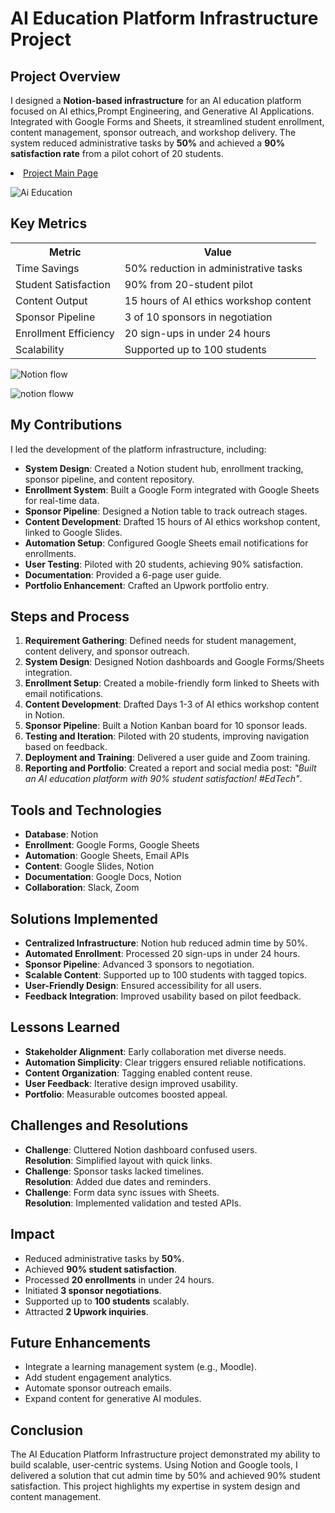 <div>
  <h1>AI Education Platform Infrastructure Project</h1>
  <h2>Project Overview</h2>
  <p>I designed a <strong>Notion-based infrastructure</strong> for an AI education platform focused on AI ethics,Prompt Engineering, and Generative AI Applications. Integrated with Google Forms and Sheets, it streamlined student enrollment, content management, sponsor outreach, and workshop delivery. The system reduced administrative tasks by <strong>50%</strong> and achieved a <strong>90% satisfaction rate</strong> from a pilot cohort of 20 students.</p>

<li><a href="https://chip-corleggy-638.notion.site/AI-Education-Platform-Hub-208a24a057d480d3ba40c9129ef458bb">Project Main Page</a></li>

![Ai Education](https://github.com/user-attachments/assets/0fd041cd-fe5f-4366-b0a5-05bb5b596619)

  <h2>Key Metrics</h2>
  <table>
    <tr>
      <th>Metric</th>
      <th>Value</th>
    </tr>
    <tr>
      <td>Time Savings</td>
      <td>50% reduction in administrative tasks</td>
    </tr>
    <tr>
      <td>Student Satisfaction</td>
      <td>90% from 20-student pilot</td>
    </tr>
    <tr>
      <td>Content Output</td>
      <td>15 hours of AI ethics workshop content</td>
    </tr>
    <tr>
      <td>Sponsor Pipeline</td>
      <td>3 of 10 sponsors in negotiation</td>
    </tr>
    <tr>
      <td>Enrollment Efficiency</td>
      <td>20 sign-ups in under 24 hours</td>
    </tr>
    <tr>
      <td>Scalability</td>
      <td>Supported up to 100 students</td>
    </tr>
    
</table>

![Notion flow](https://github.com/user-attachments/assets/44652aec-36e0-45be-99e4-c862bcf66701)

  ![notion floww](https://github.com/user-attachments/assets/0a26e24a-6a14-4d18-8608-0c353bce16bc)

 
  <h2>My Contributions</h2>
  <p>I led the development of the platform infrastructure, including:</p>
  <ul>
    <li><strong>System Design</strong>: Created a Notion student hub, enrollment tracking, sponsor pipeline, and content repository.</li>
    <li><strong>Enrollment System</strong>: Built a Google Form integrated with Google Sheets for real-time data.</li>
    <li><strong>Sponsor Pipeline</strong>: Designed a Notion table to track outreach stages.</li>
    <li><strong>Content Development</strong>: Drafted 15 hours of AI ethics workshop content, linked to Google Slides.</li>
    <li><strong>Automation Setup</strong>: Configured Google Sheets email notifications for enrollments.</li>
    <li><strong>User Testing</strong>: Piloted with 20 students, achieving 90% satisfaction.</li>
    <li><strong>Documentation</strong>: Provided a 6-page user guide.</li>
    <li><strong>Portfolio Enhancement</strong>: Crafted an Upwork portfolio entry.</li>
  </ul>

  <h2>Steps and Process</h2>
  <ol>
    <li><strong>Requirement Gathering</strong>: Defined needs for student management, content delivery, and sponsor outreach.</li>
    <li><strong>System Design</strong>: Designed Notion dashboards and Google Forms/Sheets integration.</li>
    <li><strong>Enrollment Setup</strong>: Created a mobile-friendly form linked to Sheets with email notifications.</li>
    <li><strong>Content Development</strong>: Drafted Days 1-3 of AI ethics workshop content in Notion.</li>
    <li><strong>Sponsor Pipeline</strong>: Built a Notion Kanban board for 10 sponsor leads.</li>
    <li><strong>Testing and Iteration</strong>: Piloted with 20 students, improving navigation based on feedback.</li>
    <li><strong>Deployment and Training</strong>: Delivered a user guide and Zoom training.</li>
    <li><strong>Reporting and Portfolio</strong>: Created a report and social media post: <em>"Built an AI education platform with 90% student satisfaction! #EdTech"</em>.</li>
  </ol>

  <h2>Tools and Technologies</h2>
  <ul>
    <li><strong>Database</strong>: Notion</li>
    <li><strong>Enrollment</strong>: Google Forms, Google Sheets</li>
    <li><strong>Automation</strong>: Google Sheets, Email APIs</li>
    <li><strong>Content</strong>: Google Slides, Notion</li>
    <li><strong>Documentation</strong>: Google Docs, Notion</li>
    <li><strong>Collaboration</strong>: Slack, Zoom</li>
  </ul>

  <h2>Solutions Implemented</h2>
  <ul>
    <li><strong>Centralized Infrastructure</strong>: Notion hub reduced admin time by 50%.</li>
    <li><strong>Automated Enrollment</strong>: Processed 20 sign-ups in under 24 hours.</li>
    <li><strong>Sponsor Pipeline</strong>: Advanced 3 sponsors to negotiation.</li>
    <li><strong>Scalable Content</strong>: Supported up to 100 students with tagged topics.</li>
    <li><strong>User-Friendly Design</strong>: Ensured accessibility for all users.</li>
    <li><strong>Feedback Integration</strong>: Improved usability based on pilot feedback.</li>
  </ul>

  <h2>Lessons Learned</h2>
  <ul>
    <li><strong>Stakeholder Alignment</strong>: Early collaboration met diverse needs.</li>
    <li><strong>Automation Simplicity</strong>: Clear triggers ensured reliable notifications.</li>
    <li><strong>Content Organization</strong>: Tagging enabled content reuse.</li>
    <li><strong>User Feedback</strong>: Iterative design improved usability.</li>
    <li><strong>Portfolio</strong>: Measurable outcomes boosted appeal.</li>
  </ul>

  <h2>Challenges and Resolutions</h2>
  <ul>
    <li><strong>Challenge</strong>: Cluttered Notion dashboard confused users.<br>
        <strong>Resolution</strong>: Simplified layout with quick links.</li>
    <li><strong>Challenge</strong>: Sponsor tasks lacked timelines.<br>
        <strong>Resolution</strong>: Added due dates and reminders.</li>
    <li><strong>Challenge</strong>: Form data sync issues with Sheets.<br>
        <strong>Resolution</strong>: Implemented validation and tested APIs.</li>
  </ul>

  <h2>Impact</h2>
  <ul>
    <li>Reduced administrative tasks by <strong>50%</strong>.</li>
    <li>Achieved <strong>90% student satisfaction</strong>.</li>
    <li>Processed <strong>20 enrollments</strong> in under 24 hours.</li>
    <li>Initiated <strong>3 sponsor negotiations</strong>.</li>
    <li>Supported up to <strong>100 students</strong> scalably.</li>
    <li>Attracted <strong>2 Upwork inquiries</strong>.</li>
  </ul>

  <h2>Future Enhancements</h2>
  <ul>
    <li>Integrate a learning management system (e.g., Moodle).</li>
    <li>Add student engagement analytics.</li>
    <li>Automate sponsor outreach emails.</li>
    <li>Expand content for generative AI modules.</li>
  </ul>

  <h2>Conclusion</h2>
  <p>The AI Education Platform Infrastructure project demonstrated my ability to build scalable, user-centric systems. Using Notion and Google tools, I delivered a solution that cut admin time by 50% and achieved 90% student satisfaction. This project highlights my expertise in system design and content management.</p>
</div>
